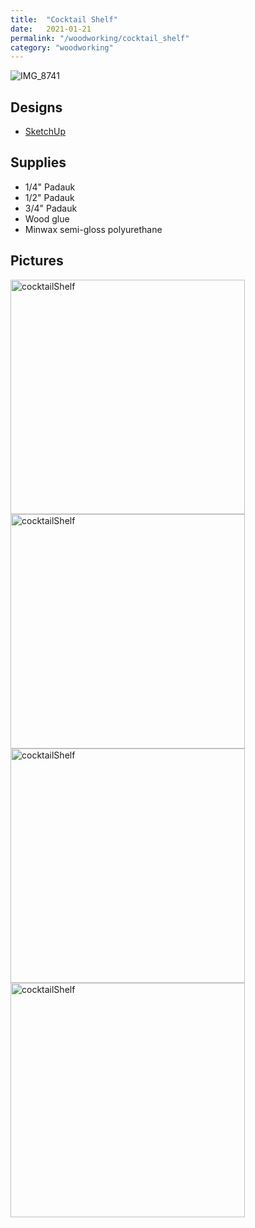 ```yaml
---
title:  "Cocktail Shelf"
date:   2021-01-21
permalink: "/woodworking/cocktail_shelf"
category: "woodworking"
---
```

![IMG_8741]({{site.baseurl}}/assets/img/woodworking/cocktail_shelf/IMG_8741.jpg)

## Designs
* [SketchUp]({{site.baseurl}}/assets/files/woodworking/cocktailShelf.skp)

## Supplies
* 1/4" Padauk
* 1/2" Padauk
* 3/4" Padauk
* Wood glue
* Minwax semi-gloss polyurethane

## Pictures
<div style="float:left;display:block;margin-right:16px;padding-right:8px;" >
<img src="{{site.baseurl}}/assets/img/woodworking/cocktail_shelf/IMG_8715.jpg" alt="cocktailShelf" width="375"/>
</div>

<div style="float:left;display:block;margin-right:16px;padding-right:8px;" >
<img src="{{site.baseurl}}/assets/img/woodworking/cocktail_shelf/IMG_8717.jpg" alt="cocktailShelf" width="375"/>
</div>

<div style="float:left;display:block;margin-right:16px;padding-right:8px;" >
<img src="{{site.baseurl}}/assets/img/woodworking/cocktail_shelf/IMG_8732.jpg" alt="cocktailShelf" width="375"/>
</div>

<div style="float:left;display:block;margin-right:16px;padding-right:8px;" >
<img src="{{site.baseurl}}/assets/img/woodworking/cocktail_shelf/IMG_8733.jpg" alt="cocktailShelf" width="375"/>
</div>
